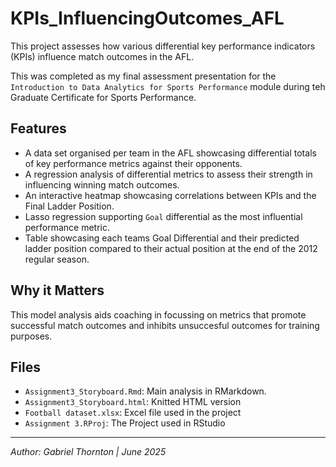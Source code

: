 # KPIs_InfluencingOutcomes_AFL
This project assesses how various differential key performance indicators (KPIs) influence match outcomes in the AFL.

This was completed as my final assessment presentation for the `Introduction to Data Analytics for Sports Performance` module during teh Graduate Certificate for Sports Performance. 

## Features
- A data set organised per team in the AFL showcasing differential totals of key performance metrics against their opponents.
- A regression analysis of differential metrics to assess their strength in influencing winning match outcomes.
- An interactive heatmap showcasing correlations between KPIs and the Final Ladder Position.
- Lasso regression supporting `Goal` differential as the most influential performance metric.
- Table showcasing each teams Goal Differential and their predicted ladder position compared to their actual position at the end of the 2012 regular season. 

## Why it Matters
This model analysis aids coaching in focussing on metrics that promote successful match outcomes and inhibits unsuccesful outcomes for training purposes.

## Files
- `Assignment3_Storyboard.Rmd`: Main analysis in RMarkdown.
- `Assignment3_Storyboard.html`: Knitted HTML version
- `Football dataset.xlsx`: Excel file used in the project
- `Assignment 3.RProj`: The Project used in RStudio



---

*Author: Gabriel Thornton | June 2025*



